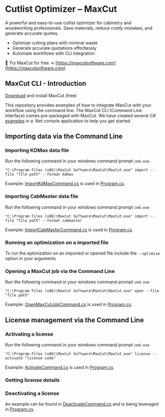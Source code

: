 # Cutlist Optimizer – MaxCut
A powerful and easy-to-use cutlist optimizer for cabinetry and woodworking professionals. Save materials, reduce costly mistakes, and generate accurate quotes.

- Optimize cutting plans with minimal waste
- Generate accurate quotations effortlessly
- Automate workflows with CLI integration

📢 Try MaxCut for free → [https://maxcutsoftware.com](https://maxcutsoftware.com)

## MaxCut CLI - Introduction

[Download](https://maxcutsoftware.com) and install MaxCut (free)

This repository provides examples of how to integrate MaxCut with your workflow using the command line.
The MaxCut CLI (Command Line Interface) comes pre-packaged with MaxCut.
We have created several C# [examples](examples/) in a .Net console application to help you get started.

## Importing data via the Command Line

### Importing KDMax data file
Run the following command in your windows command prompt `cmd.exe`
```
"C:\Program Files (x86)\MaxCut Software\MaxCut\MaxCut.exe" import --file "file path" --format kdmax
```
Example: [ImportKdMaxCommand.cs](examples/ImportKdMaxCommand.cs) is used in [Program.cs](examples/Program.cs).

### Importing CabMaster data file
Run the following command in your windows command prompt `cmd.exe`
```
"C:\Program Files (x86)\MaxCut Software\MaxCut\MaxCut.exe" import --file "file path" --format cabmaster
```
Example: [ImportCabMasterCommand.cs](examples/ImportCabMasterCommand.cs) is used in [Program.cs](examples/Program.cs).

### Running an optimization on a imported file
To run the optimization on an imported or opened file include the `--optimize` option in your arguments

### Opening a MaxCut job via the Command Line
Run the following command in your windows command prompt `cmd.exe`
```
"C:\Program Files (x86)\MaxCut Software\MaxCut\MaxCut.exe" open --file "file path"
```
Example: [OpenMaxCutJobCommand.cs](examples/OpenMaxCutJobCommand.cs) is used in [Program.cs](examples/Program.cs).

## License management via the Command Line

### Activating a license
Run the following command in your windows command prompt `cmd.exe`
```
"C:\Program Files (x86)\MaxCut Software\MaxCut\MaxCut.exe" license --activate "license code"
```
Example: [ActivateCommand.cs](examples/ActivateCommand.cs) is used in [Program.cs](examples/Program.cs).

### Getting license details

### Deactivating a license

An example can be found in [DeactivateCommand.cs](examples/DeactivateCommand.cs) and is being leveraged in [Program.cs](examples/Program.cs).

